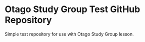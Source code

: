 # Otago Study Group Test GitHub Repository

Simple test repository for use with Otago Study Group lesson.

